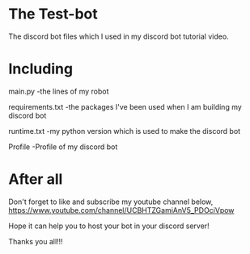 # The Test-bot 
The discord bot files which I used in my discord bot tutorial video.

# Including
main.py 
-the lines of my robot

requirements.txt 
-the packages I've been used when I am building my discord bot

runtime.txt
-my python version which is used to make the discord bot

Profile
-Profile of my discord bot

# After all

Don't forget to like and subscribe my youtube channel below,
https://www.youtube.com/channel/UCBHTZGamiAnV5_PDOciVpow

Hope it can help you to host your bot in your discord server!

Thanks you all!!!
